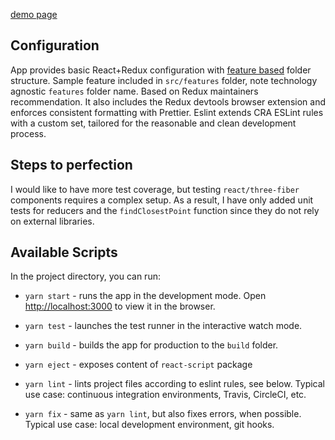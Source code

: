 [demo page](https://shydie.github.io/shape-editor/)

## Configuration
App provides basic React+Redux configuration with [feature based](https://redux.js.org/style-guide/style-guide/#structure-files-as-feature-folders-or-ducks) folder structure. Sample feature included in `src/features` folder, note technology agnostic `features` folder name. Based on Redux maintainers recommendation.
 It also includes the Redux devtools browser extension and enforces consistent formatting with Prettier.
Eslint extends CRA ESLint rules with a custom set, tailored for the reasonable and clean development process.

## Steps to perfection
I would like to have more test coverage, but testing `react/three-fiber` components requires a complex setup. As a result, I have only added unit tests for reducers and the `findClosestPoint` function since they do not rely on external libraries.

## Available Scripts

In the project directory, you can run:

- `yarn start` - runs the app in the development mode. Open [http://localhost:3000](http://localhost:3000) to view it in the browser.

- `yarn test` - launches the test runner in the interactive watch mode.

- `yarn build` - builds the app for production to the `build` folder.

- `yarn eject` - exposes content of `react-script` package

- `yarn lint` - lints project files according to eslint rules, see below. Typical use case: continuous integration environments, Travis, CircleCI, etc.

- `yarn fix` - same as `yarn lint`, but also fixes errors, when possible. Typical use case: local development environment, git hooks.